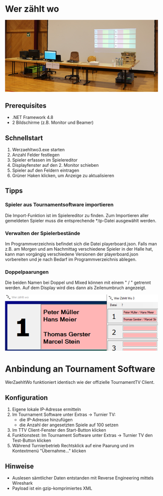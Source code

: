 # Wer zählt wo
![Aufbau](doc/setup.jpg)

## Prerequisites
- .NET Framework 4.8
- 2 Bildschirme (z.B. Monitor und Beamer)

## Schnellstart
1. Werzaehltwo3.exe starten
2. Anzahl Felder festlegen
3. Spieler erfassen im Spielereditor
4. Displayfenster auf den 2. Monitor schieben
5. Spieler auf den Feldern eintragen
6. Grüner Haken klicken, um Anzeige zu aktualisieren

## Tipps
### Spieler aus Tournamentsoftware importieren
Die Import-Funktion ist im Spielereditor zu finden.
Zum Importieren aller gemeldeten Spieler muss die entsprechende *.tp-Datei ausgewählt werden.

### Verwalten der Spielerbestände
Im Programmverzeichnis befindet sich die Datei playerboard.json. Falls man z.B. am Morgen und am Nachmittag verschiedene Spieler in der Halle hat, kann man vorgängig verschiedene Versionen der playerboard.json 
vorbereiten und je nach Bedarf im Programmverzeichnis ablegen.

### Doppelpaarungen
Die beiden Namen bei Doppel und Mixed können mit einem " / " getrennt werden. Auf dem Display wird dies dann als Zeilenumbruch angezeigt.

![Doppelpaarungen](doc/slash.png)

# Anbindung an Tournament Software

WerZaehltWo funktioniert identisch wie der offizielle TournamentTV Client.

## Konfiguration
1. Eigene lokale IP-Adresse ermitteln
2. Im Tournament Software unter Extras -> Turnier TV:
   - die IP-Adresse hinzufügen
   - die Anzahl der angesetzten Spiele auf 100 setzen
3. Im TTV Client-Fenster den Start-Button klicken
4. Funktionstest: Im Tournament Software unter Extras -> Turnier TV den Test-Button klicken
5. Während Turnierbetrieb Rechtsklick auf eine Paarung und im Kontextmenü "Übernahme..." klicken

## Hinweise
- Auslesen sämtlicher Daten entstanden mit Reverse Engineering mittels Wireshark
- Payload ist ein gzip-komprimiertes XML
